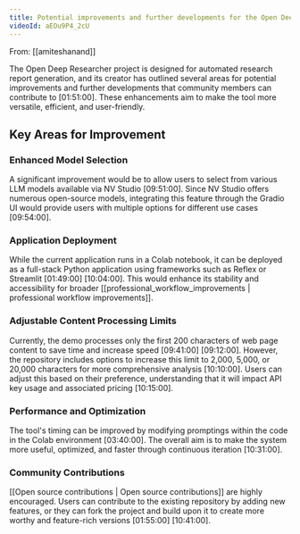 ```yaml
---
title: Potential improvements and further developments for the Open Deep Researcher
videoId: aEOu9P4_2cU
---
```


From: [[amiteshanand]] <br/> 

The Open Deep Researcher project is designed for automated research report generation, and its creator has outlined several areas for potential improvements and further developments that community members can contribute to <a class="yt-timestamp" data-t="01:51:00">[01:51:00]</a>. These enhancements aim to make the tool more versatile, efficient, and user-friendly.

## Key Areas for Improvement

### Enhanced Model Selection
A significant improvement would be to allow users to select from various LLM models available via NV Studio <a class="yt-timestamp" data-t="09:51:00">[09:51:00]</a>. Since NV Studio offers numerous open-source models, integrating this feature through the Gradio UI would provide users with multiple options for different use cases <a class="yt-timestamp" data-t="09:54:00">[09:54:00]</a>.

### Application Deployment
While the current application runs in a Colab notebook, it can be deployed as a full-stack Python application using frameworks such as Reflex or Streamlit <a class="yt-timestamp" data-t="01:49:00">[01:49:00]</a> <a class="yt-timestamp" data-t="10:04:00">[10:04:00]</a>. This would enhance its stability and accessibility for broader [[professional_workflow_improvements | professional workflow improvements]].

### Adjustable Content Processing Limits
Currently, the demo processes only the first 200 characters of web page content to save time and increase speed <a class="yt-timestamp" data-t="09:41:00">[09:41:00]</a> <a class="yt-timestamp" data-t="09:12:00">[09:12:00]</a>. However, the repository includes options to increase this limit to 2,000, 5,000, or 20,000 characters for more comprehensive analysis <a class="yt-timestamp" data-t="10:10:00">[10:10:00]</a>. Users can adjust this based on their preference, understanding that it will impact API key usage and associated pricing <a class="yt-timestamp" data-t="10:15:00">[10:15:00]</a>.

### Performance and Optimization
The tool's timing can be improved by modifying promptings within the code in the Colab environment <a class="yt-timestamp" data-t="03:40:00">[03:40:00]</a>. The overall aim is to make the system more useful, optimized, and faster through continuous iteration <a class="yt-timestamp" data-t="10:31:00">[10:31:00]</a>.

### Community Contributions
[[Open source contributions | Open source contributions]] are highly encouraged. Users can contribute to the existing repository by adding new features, or they can fork the project and build upon it to create more worthy and feature-rich versions <a class="yt-timestamp" data-t="01:55:00">[01:55:00]</a> <a class="yt-timestamp" data-t="10:41:00">[10:41:00]</a>.